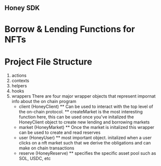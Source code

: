 ## Honey SDK
# Borrow & Lending Functions for NFTs

# Project File Structure
1. actions
2. contexts
3. helpers
4. hooks
5. wrappers
    There are four major wrapper objects that represent impornat info about the on chain program
    * client (HoneyClient)
        ** Can be used to interact with the top level of the on-chain protocol.
        ** createMarket is the most interesting function here, this can be used once you've initalized the HoneyClient object to create new 
        lending and borrowing markets
    * market (HoneyMarket)
        ** Once the market is initalized this wrapper can be used to create and read reserves
    * user (HoneyUser)
        ** most important object. initalized when a user clicks on a nft market such that we derive the obligations and 
        can make on chain transactions
    * reserve (HoneyReserve)
        ** specifies the specific asset pool such as SOL, USDC, etc